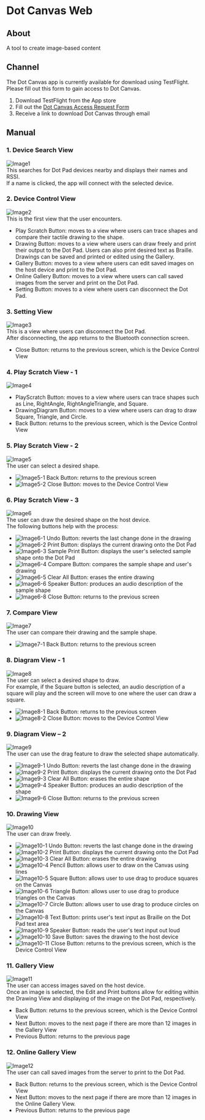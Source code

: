 # Dot Canvas Web

## About

A tool to create image-based content


## Channel

The Dot Canvas app is currently available for download using TestFlight. Please fill out this form to gain access to Dot Canvas.

1. Download TestFlight from the App store
2. Fill out the [Dot Canvas Access Request Form](https://forms.gle/kaw1ixg3YN34n8xdA)
3. Receive a link to download Dot Canvas through email


## Manual

### 1. Device Search View

![Image1](images/Picture1.jpg)   
This searches for Dot Pad devices nearby and displays their names and RSSI.   
If a name is clicked, the app will connect with the selected device.

### 2. Device Control View

![Image2](images/Picture2.jpg)   
This is the first view that the user encounters.
- Play Scratch Button: moves to a view where users can trace shapes and compare their tactile drawing to the shape.
- Drawing Button: moves to a view where users can draw freely and print their output to the Dot Pad. Users can also print desired text as Braille. Drawings can be saved and printed or edited using the Gallery.
- Gallery Button: moves to a view where users can edit saved images on the host device and print to the Dot Pad.
- Online Gallery Button: moves to a view where users can call saved images from the server and print on the Dot Pad.
- Setting Button: moves to a view where users can disconnect the Dot Pad.

### 3. Setting View

![Image3](images/Picture3.jpg)   
This is a view where users can disconnect the Dot Pad.   
After disconnecting, the app returns to the Bluetooth connection screen.
- Close Button: returns to the previous screen, which is the Device Control View

### 4. Play Scratch View - 1

![Image4](images/Picture4.jpg)   
- PlayScratch Button: moves to a view where users can trace shapes such as Line, RightAngle, RightAngleTriangle, and Square.
- DrawingDiagram Button: moves to a view where users can drag to draw Square, Triangle, and Circle.
- Back Button: returns to the previous screen, which is the Device Control View

### 5. Play Scratch View - 2

![Image5](images/Picture5.jpg)   
The user can select a desired shape.
- ![Image5-1](images/Picture5-1.jpg) Back Button: returns to the previous screen
- ![Image5-2](images/Picture5-2.jpg) Close Button: moves to the Device Control View

### 6. Play Scratch View - 3

![Image6](images/Picture6.jpg)   
The user can draw the desired shape on the host device.   
The following buttons help with the process:
- ![Image6-1](images/Picture6-1.jpg) Undo Button: reverts the last change done in the drawing
- ![Image6-2](images/Picture6-2.jpg) Print Button: displays the current drawing onto the Dot Pad
- ![Image6-3](images/Picture6-3.jpg) Sample Print Button: displays the user's selected sample shape onto the Dot Pad
- ![Image6-4](images/Picture6-4.jpg) Compare Button: compares the sample shape and user's drawing
- ![Image6-5](images/Picture6-5.jpg) Clear All Button: erases the entire drawing
- ![Image6-6](images/Picture6-6.jpg) Speaker Button: produces an audio description of the sample shape
- ![Image6-8](images/Picture6-8.jpg) Close Button: returns to the previous screen

### 7. Compare View

![Image7](images/Picture7.jpg)   
The user can compare their drawing and the sample shape.
- ![Image7-1](images/Picture7-1.jpg) Back Button: returns to the previous screen

### 8. Diagram View - 1

![Image8](images/Picture8.jpg)   
The user can select a desired shape to draw.   
For example, if the Square button is selected, an audio description of a square will play and the screen will move to one where the user can draw a square.
- ![Image8-1](images/Picture8-1.jpg) Back Button: returns to the previous screen
- ![Image8-2](images/Picture8-2.jpg) Close Button: moves to the Device Control View

### 9. Diagram View – 2

![Image9](images/Picture9.jpg)   
The user can use the drag feature to draw the selected shape automatically.
- ![Image9-1](images/Picture9-1.jpg) Undo Button: reverts the last change done in the drawing
- ![Image9-2](images/Picture9-2.jpg) Print Button: displays the current drawing onto the Dot Pad
- ![Image9-3](images/Picture9-3.jpg) Clear All Button: erases the entire shape
- ![Image9-4](images/Picture9-4.jpg) Speaker Button: produces an audio description of the shape
- ![Image9-6](images/Picture9-6.jpg) Close Button: returns to the previous screen

### 10. Drawing View

![Image10](images/Picture10.jpg)   
The user can draw freely.
- ![Image10-1](images/Picture10-1.jpg) Undo Button: reverts the last change done in the drawing
- ![Image10-2](images/Picture10-2.jpg) Print Button: displays the current drawing onto the Dot Pad
- ![Image10-3](images/Picture10-3.jpg) Clear All Button: erases the entire drawing
- ![Image10-4](images/Picture10-4.jpg) Pencil Button: allows user to draw on the Canvas using lines
- ![Image10-5](images/Picture10-5.jpg) Square Button: allows user to use drag to produce squares on the Canvas
- ![Image10-6](images/Picture10-6.jpg) Triangle Button: allows user to use drag to produce triangles on the Canvas
- ![Image10-7](images/Picture10-7.jpg) Circle Button: allows user to use drag to produce circles on the Canvas
- ![Image10-8](images/Picture10-8.jpg) Text Button: prints user's text input as Braille on the Dot Pad text area
- ![Image10-9](images/Picture10-9.jpg) Speaker Button: reads the user's text input out loud
- ![Image10-10](images/Picture10-10.jpg) Save Button: saves the drawing to the host device
- ![Image10-11](images/Picture10-11.jpg) Close Button: returns to the previous screen, which is the Device Control View

### 11. Gallery View

![Image11](images/Picture11.jpg)   
The user can access images saved on the host device.   
Once an image is selected, the Edit and Print buttons allow for editing within the Drawing View and displaying of the image on the Dot Pad, respectively.
- Back Button: returns to the previous screen, which is the Device Control View
- Next Button: moves to the next page if there are more than 12 images in the Gallery View
- Previous Button: returns to the previous page

### 12. Online Gallery View

![Image12](images/Picture12.jpg)   
The user can call saved images from the server to print to the Dot Pad.
- Back Button: returns to the previous screen, which is the Device Control View
- Next Button: moves to the next page if there are more than 12 images in the Online Gallery View.
- Previous Button: returns to the previous page
